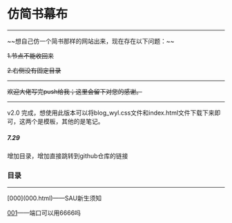 # 仿简书幕布

<hr>
~~想自己仿一个简书那样的网站出来，现在存在以下问题：~~

~~1.节点不能收回来~~

~~2.右侧没有固定目录~~

<hr>

~~欢迎大佬写完push给我；这里会留下对您的感谢。~~

<hr>

v2.0 完成，想使用此版本可以将blog_wyl.css文件和index.html文件下载下来即可，这两个是模板，其他的是笔记。

##### 7.29

增加目录，增加直接跳转到github仓库的链接

### 目录

<hr>
[000](000.html)——SAU新生须知


[001](001.html)——端口可以用6666吗



